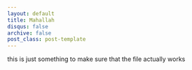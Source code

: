 ```yaml
---
layout: default
title: Mahallah
disqus: false
archive: false
post_class: post-template
---
```


this is just something to make sure that the file actually works 
 
